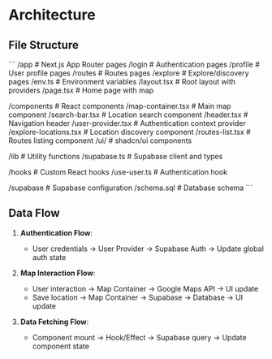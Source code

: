 # Architecture

## File Structure

\`\`\`
/app                    # Next.js App Router pages
  /login                # Authentication pages
  /profile              # User profile pages
  /routes               # Routes pages
  /explore              # Explore/discovery pages
  /env.ts               # Environment variables
  /layout.tsx           # Root layout with providers
  /page.tsx             # Home page with map

/components             # React components
  /map-container.tsx    # Main map component
  /search-bar.tsx       # Location search component
  /header.tsx           # Navigation header
  /user-provider.tsx    # Authentication context provider
  /explore-locations.tsx # Location discovery component
  /routes-list.tsx      # Routes listing component
  /ui/                  # shadcn/ui components

/lib                    # Utility functions
  /supabase.ts          # Supabase client and types

/hooks                  # Custom React hooks
  /use-user.ts          # Authentication hook

/supabase               # Supabase configuration
  /schema.sql           # Database schema
\`\`\`

## Data Flow

1. **Authentication Flow**:
   - User credentials → User Provider → Supabase Auth → Update global auth state

2. **Map Interaction Flow**:
   - User interaction → Map Container → Google Maps API → UI update
   - Save location → Map Container → Supabase → Database → UI update

3. **Data Fetching Flow**:
   - Component mount → Hook/Effect → Supabase query → Update component state
